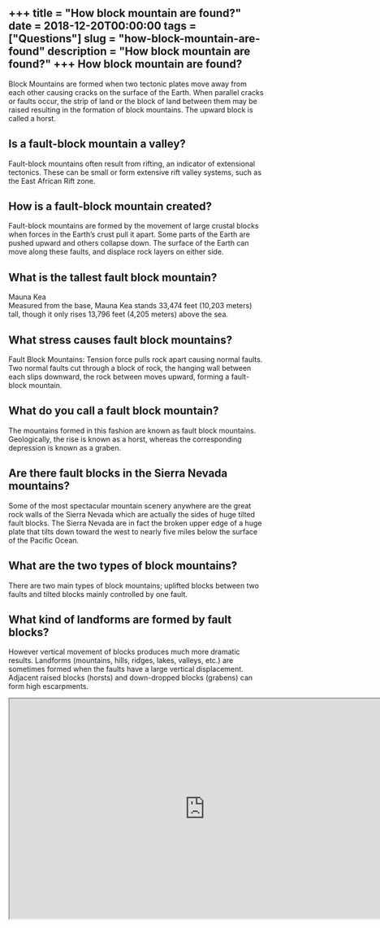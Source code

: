 +++
title = "How block mountain are found?"
date = 2018-12-20T00:00:00
tags = ["Questions"]
slug = "how-block-mountain-are-found"
description = "How block mountain are found?"
+++
How block mountain are found?
-----------------------------

Block Mountains are formed when two tectonic plates move away from each other causing cracks on the surface of the Earth. When parallel cracks or faults occur, the strip of land or the block of land between them may be raised resulting in the formation of block mountains. The upward block is called a horst.

Is a fault-block mountain a valley?
-----------------------------------

Fault-block mountains often result from rifting, an indicator of extensional tectonics. These can be small or form extensive rift valley systems, such as the East African Rift zone.

How is a fault-block mountain created?
--------------------------------------

Fault-block mountains are formed by the movement of large crustal blocks when forces in the Earth’s crust pull it apart. Some parts of the Earth are pushed upward and others collapse down. The surface of the Earth can move along these faults, and displace rock layers on either side.

What is the tallest fault block mountain?
-----------------------------------------

Mauna Kea  
Measured from the base, Mauna Kea stands 33,474 feet (10,203 meters) tall, though it only rises 13,796 feet (4,205 meters) above the sea.

What stress causes fault block mountains?
-----------------------------------------

Fault Block Mountains: Tension force pulls rock apart causing normal faults. Two normal faults cut through a block of rock, the hanging wall between each slips downward, the rock between moves upward, forming a fault-block mountain.

What do you call a fault block mountain?
----------------------------------------

The mountains formed in this fashion are known as fault block mountains. Geologically, the rise is known as a horst, whereas the corresponding depression is known as a graben.

Are there fault blocks in the Sierra Nevada mountains?
------------------------------------------------------

Some of the most spectacular mountain scenery anywhere are the great rock walls of the Sierra Nevada which are actually the sides of huge tilted fault blocks. The Sierra Nevada are in fact the broken upper edge of a huge plate that tilts down toward the west to nearly five miles below the surface of the Pacific Ocean.

What are the two types of block mountains?
------------------------------------------

There are two main types of block mountains; uplifted blocks between two faults and tilted blocks mainly controlled by one fault.

What kind of landforms are formed by fault blocks?
--------------------------------------------------

However vertical movement of blocks produces much more dramatic results. Landforms (mountains, hills, ridges, lakes, valleys, etc.) are sometimes formed when the faults have a large vertical displacement. Adjacent raised blocks (horsts) and down-dropped blocks (grabens) can form high escarpments.

<iframe allow="accelerometer; autoplay; clipboard-write; encrypted-media; gyroscope; picture-in-picture" allowfullscreen="" class="__youtube_prefs__  epyt-is-override  no-lazyload" data-no-lazy="1" data-origheight="433" data-origwidth="770" data-skipgform_ajax_framebjll="" height="433" id="_ytid_21503" loading="lazy" src="https://www.youtube.com/embed/Z6RGJRHMe80?enablejsapi=1&autoplay=0&cc_load_policy=0&cc_lang_pref=&iv_load_policy=1&loop=0&modestbranding=0&rel=1&fs=1&playsinline=0&autohide=2&theme=dark&color=red&controls=1&" title="YouTube player" width="770"></iframe>